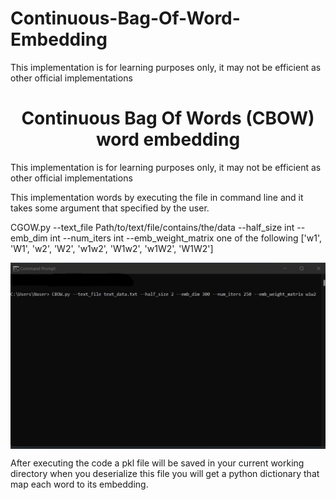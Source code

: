 # Continuous-Bag-Of-Word-Embedding

This implementation is for learning purposes only, it may not be efficient as other official implementations 


<h1 align="center">Continuous Bag Of Words (CBOW) word embedding</h1>


This implementation is for learning purposes only, it may not be efficient as other official implementations 


This implementation words by executing the file in command line and it takes some argument that specified by the user. 

CGOW.py --text_file Path/to/text/file/contains/the/data --half_size int --emb_dim int --num_iters int --emb_weight_matrix one of the following ['w1', 'W1', 'w2', 'W2', 'w1w2', 'W1w2', 'w1W2', 'W1W2']


<p align="center">
  <img width="700" align="center" src="cmd.jpg" alt="demo"/>
</p>

After executing the code a pkl file will be saved in your current working directory when you deserialize this file you will get a python dictionary that map each word to its embedding.  
